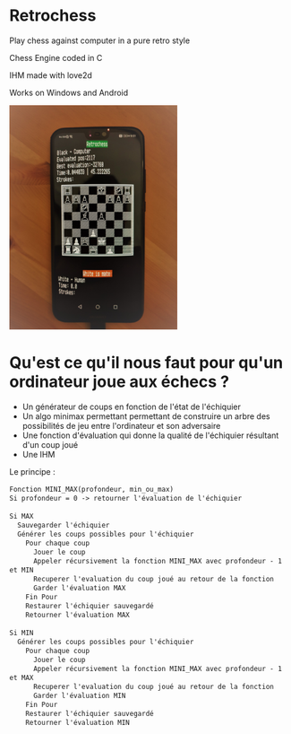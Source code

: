 # Retrochess
Play chess against computer in a pure retro style

Chess Engine coded in C

IHM made with love2d

Works on Windows and Android 

<img src="phone_screen.jpg" alt="teasing" style="width:300px;"/>


# Qu'est ce qu'il nous faut pour qu'un ordinateur joue aux échecs ?
* Un générateur de coups en fonction de l'état de l'échiquier
* Un algo minimax permettant permettant de construire un arbre des possibilités de jeu entre l'ordinateur et son adversaire
* Une fonction d'évaluation qui donne la qualité de l'échiquier résultant d'un coup joué
* Une IHM

Le principe :
```
Fonction MINI_MAX(profondeur, min_ou_max)
Si profondeur = 0 -> retourner l'évaluation de l'échiquier

Si MAX
  Sauvegarder l'échiquier
  Générer les coups possibles pour l'échiquier
    Pour chaque coup
      Jouer le coup
      Appeler récursivement la fonction MINI_MAX avec profondeur - 1 et MIN
      Recuperer l'evaluation du coup joué au retour de la fonction
      Garder l'évaluation MAX
    Fin Pour
    Restaurer l'échiquier sauvegardé
    Retourner l'évaluation MAX

Si MIN
  Générer les coups possibles pour l'échiquier
    Pour chaque coup
      Jouer le coup
      Appeler récursivement la fonction MINI_MAX avec profondeur - 1 et MAX
      Recuperer l'evaluation du coup joué au retour de la fonction
      Garder l'évaluation MIN
    Fin Pour
    Restaurer l'échiquier sauvegardé
    Retourner l'évaluation MIN
```




